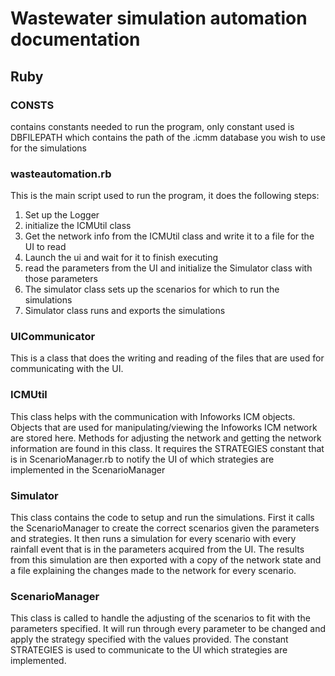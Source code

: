# Wastewater simulation automation documentation

## Ruby


### CONSTS
contains constants needed to run the program, only constant used is DBFILEPATH which contains the path of the .icmm database you wish to use for the simulations

### wasteautomation.rb
This is the main script used to run the program, it does the following steps:
1. Set up the Logger
2. initialize the ICMUtil class
3. Get the network info from the ICMUtil class and write it to a file for the UI to read
4. Launch the ui and wait for it to finish executing
5. read the parameters from the UI and initialize the Simulator class with those parameters
6. The simulator class sets up the scenarios for which to run the simulations
7. Simulator class runs and exports the simulations


### UICommunicator
This is a class that does the writing and reading of the files that are used for communicating with the UI. 

### ICMUtil
This class helps with the communication with Infoworks ICM objects. Objects that are used for manipulating/viewing the Infoworks ICM network are stored here. Methods for adjusting the network and getting the network information are found in this class. It requires the STRATEGIES constant that is in ScenarioManager.rb to notify the UI of which strategies are implemented in the ScenarioManager

### Simulator
This class contains the code to setup and run the simulations. First it calls the ScenarioManager to create the correct scenarios given the parameters and strategies. It then runs a simulation for every scenario with every rainfall event that is in the parameters acquired from the UI. The results from this simulation are then exported with a copy of the network state and a file explaining the changes made to the network for every scenario.

### ScenarioManager
This class is called to handle the adjusting of the scenarios to fit with the parameters specified. It will run through every parameter to be changed and apply the strategy specified with the values provided. The constant STRATEGIES is used to communicate to the UI which strategies are implemented.

